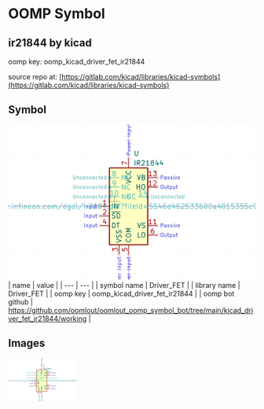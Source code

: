 # OOMP Symbol  
## ir21844  by kicad  
  
oomp key: oomp_kicad_driver_fet_ir21844  
  
source repo at: [https://gitlab.com/kicad/libraries/kicad-symbols](https://gitlab.com/kicad/libraries/kicad-symbols)  
## Symbol  
  
[![working.png](working_600.png)](working.png)  
| name | value | 
| --- | --- | 
| symbol name | Driver_FET | 
| library name | Driver_FET | 
| oomp key | oomp_kicad_driver_fet_ir21844 | 
| oomp bot github | https://github.com/oomlout/oomlout_oomp_symbol_bot/tree/main/kicad_driver_fet_ir21844/working | 
## Images  
  
[![working.png](working_140.png)](working.png)  
